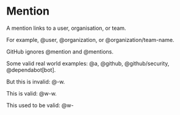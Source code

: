 # Mention

A mention links to a user, organisation, or team.

For example, @user, @organization, or @organization/team-name.

GitHub ignores @mention and @mentions.

Some valid real world examples: @a, @github, @github/security, @dependabot[bot].

But this is invalid: @-w.

This is valid: @w-w.

This used to be valid: @w-
